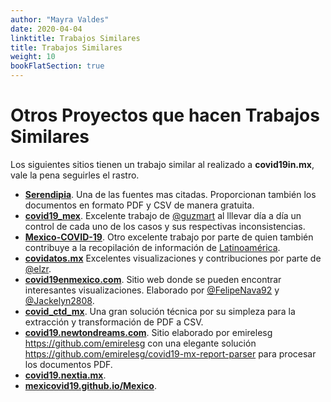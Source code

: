 ```yaml
---
author: "Mayra Valdes"
date: 2020-04-04
linktitle: Trabajos Similares
title: Trabajos Similares
weight: 10
bookFlatSection: true
---
```


# Otros Proyectos que hacen Trabajos Similares

Los siguientes sitios tienen un trabajo similar al realizado a **covid19in.mx**, vale la pena seguirles el rastro.
* **[Serendipia](https://serendipia.digital/2020/03/datos-abiertos-sobre-casos-de-coronavirus-covid-19-en-mexico/)**. Una de las fuentes mas citadas. Proporcionan también los documentos en formato PDF y CSV de manera gratuita. 
* **[covid19_mex](https://github.com/guzmart/covid19_mex)**. Excelente trabajo de [@guzmart](https://twitter.com/guzmart_) al lllevar día a día un control de cada uno de los casos y sus respectivas inconsistencias.
* **[Mexico-COVID-19](https://github.com/carranco-sga/Mexico-COVID-19)**. Otro excelente trabajo por parte de quien también contribuye a la recopilación de información de [Latinoamérica](https://github.com/DataScienceResearchPeru/covid-19_latinoamerica).
* **[covidatos.mx](https://covidatos.mx/)** Excelentes visualizaciones y contribuciones por parte de [@elzr](https://twitter.com/elzr).
* **[covid19enmexico.com](https://covid19enmexico.com/)**. Sitio web donde se pueden encontrar interesantes visualizaciones. Elaborado por [@FelipeNava92](https://twitter.com/FelipeNava92) y [@Jackelyn2808](https://twitter.com/Jackelyn2808).
* **[covid_ctd_mx](https://github.com/covidctdmx/covid_ctd_mx/)**. Una gran solución técnica por su simpleza para la extracción y transformación de PDF a CSV.
* **[covid19.newtondreams.com](https://covid19.newtondreams.com/)**. Sitio elaborado por emirelesg https://github.com/emirelesg con una elegante solución https://github.com/emirelesg/covid19-mx-report-parser para procesar los documentos PDF.
* **[covid19.nextia.mx](https://covid19.nextia.mx/)**.
* **[mexicovid19.github.io/Mexico](https://mexicovid19.github.io/Mexico/)**.

